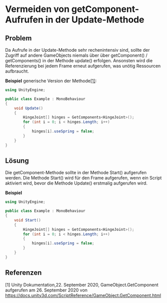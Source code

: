 # Vermeiden von getComponent-Aufrufen in der Update-Methode

## Problem

Da Aufrufe in der Update-Methode sehr rechenintensiv sind, sollte der Zugriff auf andere GameObjects niemals über über getComponent() / getComponents() in der Methode update() erfolgen.
Ansonsten wird die Referenzierung bei jedem Frame erneut aufgerufen, was unötig Ressourcen aufbraucht. 

**Beispiel** generische Version der Methode[[1]](#1):
```csharp
using UnityEngine;

public class Example : MonoBehaviour
{
    void Update()
    {
        HingeJoint[] hinges = GetComponents<HingeJoint>();
        for (int i = 0; i < hinges.Length; i++)
        {
            hinges[i].useSpring = false;
        }
    }
}
```



## Lösung

Die getComponent-Methode sollte in der Methode Start() aufgerufen werden.
Die Methode Start() wird für den Frame aufgerufen, wenn ein Script aktiviert wird, bevor die Methode Update() erstmalig aufgerufen wird.

**Beispiel**
```csharp
using UnityEngine;

public class Example : MonoBehaviour
{
    void Start()
    {
        HingeJoint[] hinges = GetComponents<HingeJoint>();
        for (int i = 0; i < hinges.Length; i++)
        {
            hinges[i].useSpring = false;
        }
    }
}
```


## Referenzen

<a id="1">[1]</a>
Unity Dokumentation,22. September 2020, GameObject.GetComponent<br/>
aufgerufen am 26. September 2020 von https://docs.unity3d.com/ScriptReference/GameObject.GetComponent.html

